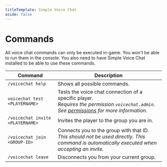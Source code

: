 ```yaml
---
titleTemplate: Simple Voice Chat
aside: false
---
```


# Commands

All voice chat commands can only be executed in-game.
You won't be able to run them in the console.
You also need to have Simple Voice Chat installed to be able to use these commands.

| Command                          | Description                                                                                                                                                 |
| -------------------------------- | ----------------------------------------------------------------------------------------------------------------------------------------------------------- |
| `/voicechat help`                | Shows all possible commands.                                                                                                                                |
| `voicechat test <PLAYERNAME>`    | Tests the voice chat connection of a specific player.<br/>*Requires the permission `voicechat.admin`. See [permissions](permissions) for more information.* |
| `/voicechat invite <PLAYERNAME>` | Invites the player to the group you are in.                                                                                                                 |
| `/voicechat join <GROUP-ID>`     | Connects you to the group with that ID.<br/>*This should not be used directly. This command is automatically executed when accepting an invite.*            |
| `/voicechat leave`               | Disconnects you from your current group.                                                                                                                    |
